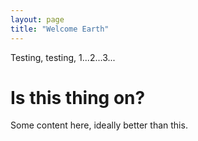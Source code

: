 ```yaml
---
layout: page
title: "Welcome Earth"
---
```


Testing, testing, 1...2...3...  
  
# Is this thing on?
Some content here, ideally better than this.
